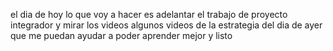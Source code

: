 el dia de hoy lo que voy a hacer es adelantar el trabajo de proyecto integrador y mirar los videos algunos videos de la estrategia del dia de ayer que me puedan ayudar a poder aprender mejor y listo



